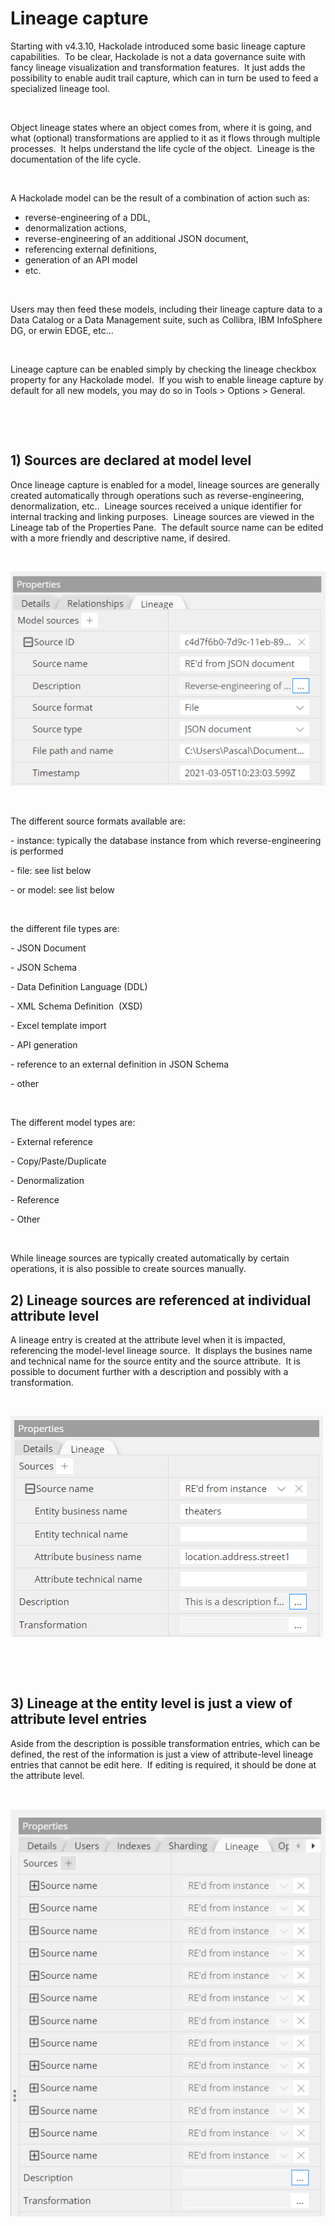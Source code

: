 # Lineage capture

Starting with v4.3.10, Hackolade introduced some basic lineage capture capabilities.&nbsp; To be clear, Hackolade is not a data governance suite with fancy lineage visualization and transformation features.&nbsp; It just adds the possibility to enable audit trail capture, which can in turn be used to feed a specialized lineage tool.

&nbsp;

Object lineage states where an object comes from, where it is going, and what (optional) transformations are applied to it as it flows through multiple processes.&nbsp; It helps understand the life cycle of the object.&nbsp; Lineage is the documentation of the life cycle.

&nbsp;

A Hackolade model can be the result of a combination of action such as:&nbsp;

* reverse-engineering of a DDL,&nbsp;
* denormalization actions,&nbsp;
* reverse-engineering of an additional JSON document,&nbsp;
* referencing external definitions,
* generation of an API model
* etc.

&nbsp;

Users may then feed these models, including their lineage capture data to a Data Catalog or a Data Management suite, such as Collibra, IBM InfoSphere DG, or erwin EDGE, etc…

&nbsp;

Lineage capture can be enabled simply by checking the lineage checkbox property for any Hackolade model.&nbsp; If you wish to enable lineage capture by default for all new models, you may do so in Tools \> Options \> General.

&nbsp;

&nbsp;

## &#49;) Sources are declared at model level

Once lineage capture is enabled for a model, lineage sources are generally created automatically through operations such as reverse-engineering, denormalization, etc..&nbsp; Lineage sources received a unique identifier for internal tracking and linking purposes.&nbsp; Lineage sources are viewed in the Lineage tab of the Properties Pane.&nbsp; The default source name can be edited with a more friendly and descriptive name, if desired.

&nbsp;

![Image](<lib/Lineage%20model%20source.png>)

&nbsp;

The different source formats available are:&nbsp;

\- instance: typically the database instance from which reverse-engineering is performed

\- file: see list below

\- or model: see list below

&nbsp;

the different file types are:

\- JSON Document

\- JSON Schema

\- Data Definition Language (DDL)

\- XML Schema Definition&nbsp; (XSD)

\- Excel template import

\- API generation

\- reference to an external definition in JSON Schema

\- other

&nbsp;

The different model types are:

\- External reference

\- Copy/Paste/Duplicate

\- Denormalization

\- Reference

\- Other

&nbsp;

While lineage sources are typically created automatically by certain operations, it is also possible to create sources manually.

## &#50;) Lineage sources are referenced at individual attribute level

A lineage entry is created at the attribute level when it is impacted, referencing the model-level lineage source.&nbsp; It displays the busines name and technical name for the source entity and the source attribute.&nbsp; It is possible to document further with a description and possibly with a transformation.

&nbsp;

![Image](<lib/Lineage%20source%20reference.png>)

&nbsp;

&nbsp;

## &#51;) Lineage at the entity level is just a view of attribute level entries

Aside from the description is possible transformation entries, which can be defined, the rest of the information is just a view of attribute-level lineage entries that cannot be edit here.&nbsp; If editing is required, it should be done at the attribute level.

&nbsp;

![Image](<lib/Lineage%20-%20entity%20level.png>)

&nbsp;

